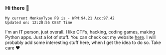 ### Hi there 👋
<!-- PB START -->
```
My current MonkeyType PB is - WPM:94.21 Acc:97.42
Updated on: 12:20:56 CEST Time
```
<!-- PB END -->
I'm an IT person, just overall. I like CTFs, hacking, coding games, making Python apps. Just a lot of stuff.
You can check out my website [here](https://skill3472.github.io/).
I will probably add some interesting stuff here, when I get the idea to do so. Take care ❤️
